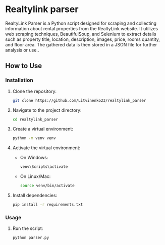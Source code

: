 # Realtylink parser

RealtyLink Parser is a Python script designed for scraping and collecting information about rental properties from the RealtyLink website. It utilizes web scraping techniques, BeautifulSoup, and Selenium to extract details such as property title, location, description, images, price, rooms quantity, and floor area. The gathered data is then stored in a JSON file for further analysis or use..

## How to Use

### Installation

1. Clone the repository:

    ```bash
    git clone https://github.com/Litvinenko23/realtylink_parser
    ```

2. Navigate to the project directory:

    ```bash
    cd realtylink_parser
    ```

3. Create a virtual environment:

    ```bash
    python -m venv venv
    ```

4. Activate the virtual environment:

    - On Windows:

        ```bash
        venv\Scripts\activate
        ```

    - On Linux/Mac:

        ```bash
        source venv/bin/activate
        ```

5. Install dependencies:

    ```bash
    pip install -r requirements.txt
    ```

### Usage

1. Run the script:

    ```bash
    python parser.py
    ```

